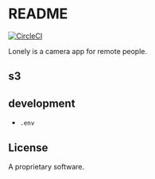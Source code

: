 # README
[![CircleCI](https://circleci.com/gh/uiureo/lonely-server.svg?style=svg)](https://circleci.com/gh/uiureo/lonely-server)

Lonely is a camera app for remote people.

## s3
## development
- `.env`

## License
A proprietary software.
